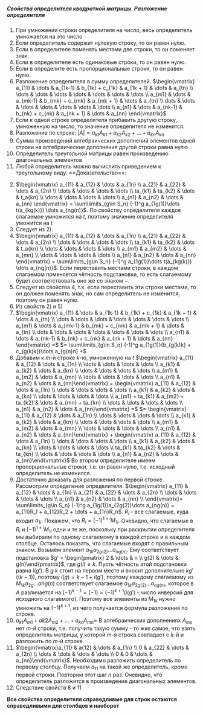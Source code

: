 ##### Свойства определителя квадратной матрицы. Разложение определителя
1) При умножении строки определителя на число, весь определитель умножается на это число
2) Если определитель содержит нулевую строку, то он равен нулю.
3) Если в определителе поменять местами две строки, то он поменяет знак.
4) Если в определителе есть одинаковые строки, то он равен нулю.
5) Если в определите есть пропорциональные строки, то он равен нулю.
6) Разложение определителя в сумму определителей. $\begin{vmatrix} a_{11} & \dots & a_{1k-1} & b_{1k} + c_{1k} & a_{1k + 1} & \dots & a_{tn} \\ \dots & \dots & \dots &  \dots & \dots & \dots & \dots \\ a_{m1} & \dots & a_{mk-1} & b_{mk} + c_{mk} & a_{mk + 1} & \dots & a_{tn}  \\ dots & \dots & \dots &  \dots & \dots & \dots & \dots \\ a_{n1} & \dots & a_{nk-1} & b_{nk} + c_{nk} & a_{nk + 1} & \dots & a_{nn} \end{vmatrix}$
7) Если к одной строке определителя прибавить другую строку, умноженную на число, то значение определителя не изменится.
8) Разложение по строке: $|A| = a_{k1}A_{k1} + a_{k2}A_{k2} + \dots + a_{kn}A_{kn}$
9) Сумма произведений алгебраических дополнений элементов одной строки на алгебраические дополнения другой строки равна нулю
10) Определитель треугольной матрицы равен произведению диагональных элементов
11) Любой определитель можно вычислить приведением к треугольному виду.
==Доказательство==:
2. $\begin{vmatrix} a_{11} & a_{12} & \dots & a_{1n} \\ a_{21} & a_{22} & \dots & a_{2n} \\ \dots & \dots & \dots & \dots \\ ta_{k1} & ta_{k2} & \dots & t_a{kn} \\ \dots & \dots & \dots & \dots \\ a_{n1} & a_{n2} & \dots & a_{nn} \end{vmatrix} = \sum\limits_{g\in S_n} (-1)^g a_{1g(1)}\dots t(a_{kg(k)}) \dots a_{ng(n)}$. По свойству определителя каждое слагаемое умножится на $t$, поэтому значение определителя уможится на $t$
3. Следует из 2).
4. $\begin{vmatrix} a_{11} & a_{12} & \dots & a_{1n} \\ a_{21} & a_{22} & \dots & a_{2n} \\ \dots & \dots & \dots & \dots \\ ta_{k1} & ta_{k2} & \dots & t_a{kn} \\ \dots & \dots & \dots & \dots \\ a_{m1} & a_{m2} & \dots & a_{mn} \\ \dots & \dots & \dots & \dots \\ a_{n1} & a_{n2} & \dots & a_{nn} \end{vmatrix} = \sum\limits_{g\in S_n} (-1)^g a_{1g(1)}\dots t(a_{kg(k)}) \dots a_{ng(n)}$. Если переставить местами строки, в каждом слагаемом поменяется чётность подстановки, то есть слагаемому будет соответствовать оно же со знаком $-$.
5. Следует из свойства 4, т.к. если переставить эти строки местами, то он должен поменять знак, но сам определитель не изменится, поэтому он равен нулю. 
6. Из свойств 2) и 5)
7. $\begin{vmatrix} a_{11} & \dots & a_{1k-1} & b_{1k} + c_{1k} & a_{1k + 1} & \dots & a_{tn} \\ \dots & \dots & \dots &  \dots & \dots & \dots & \dots \\ a_{m1} & \dots & a_{mk-1} & b_{mk} + c_{mk} & a_{mk + 1} & \dots & a_{tn}  \\ dots & \dots & \dots &  \dots & \dots & \dots & \dots \\ a_{n1} & \dots & a_{nk-1} & b_{nk} + c_{nk} & a_{nk + 1} & \dots & a_{nn} \end{vmatrix} =$ $= \sum\limits_{g\in S_n} (-1)^g a_{1g(1)}(b_{g(k)k} + c_{g(k)k})\dots a_{g(n)n} +$
8. Добавим к $m$-й строке $k$-ю, умноженную на $t$ $\begin{vmatrix} a_{11} & a_{12} & \dots & a_{1n} \\ \dots & \dots & \dots & \dots \\ a_{k1} & a_{k2} & \dots & a_{kn} \\ \dots & \dots & \dots & \dots \\ a_{m1} & a_{m2} & \dots & a_{mn} \\ \dots & \dots & \dots & \dots \\ a_{n1} & a_{n2} & \dots & a_{nn}\end{vmatrix} = \begin{vmatrix} a_{11} & a_{12} & \dots & a_{1n} \\ \dots & \dots & \dots & \dots \\ a_{k1} & a_{k2} & \dots & a_{kn} \\ \dots & \dots & \dots & \dots \\ a_{m1} + ta_{k1} & a_{m2} + ta_{k2} & \dots & a_{mn} + ta_{kn} \\ \dots & \dots & \dots & \dots \\ a_{n1} & a_{n2} & \dots & a_{nn}\end{vmatrix} =$
   $= \begin{vmatrix} a_{11} & a_{12} & \dots & a_{1n} \\ \dots & \dots & \dots & \dots \\ a_{k1} & a_{k2} & \dots & a_{kn} \\ \dots & \dots & \dots & \dots \\ a_{m1} & a_{m2} & \dots & a_{mn} \\ \dots & \dots & \dots & \dots \\ a_{n1} & a_{n2} & \dots & a_{nn}\end{vmatrix} + \begin{vmatrix} a_{11} & a_{12} & \dots & a_{1n} \\ \dots & \dots & \dots & \dots \\ a_{k1} & a_{k2} & \dots & a_{kn} \\ \dots & \dots & \dots & \dots \\ ta_{k1} &  ta_{k2} & \dots & ta_{kn} \\ \dots & \dots & \dots & \dots \\ a_{n1} & a_{n2} & \dots & a_{nn}\end{vmatrix}$
   Во втором определителе имеем пропорциональные строки, т.е. он равен нулю, т.е. исходный определитель не изменился.
9. Достаточно доказать для разложения по первой строке. Рассмотрим определение определителя. $\begin{vmatrix} a_{11} & a_{12} & \dots & a_{1n} \\ a_{21} & a_{22} & \dots & a_{2n} \\ \dots & \dots & \dots & \dots \\ a_{n1} & a_{n2} & \dots & a_{nn} \\  \end{vmatrix}= \sum\limits_{g\in S_n} (-1)^g a_{1g(1)}a_{2g(2)}\dots a_{ng(n)} = a_{11}R_1 + a_{12}R_2 + \dots + a_{1n}R_n$. $R_i$ - все слагаемые, куда входит $a_{1i}$. Покажем, что $R_i = (-1)^{1 + i}M_{1i}$. Очевидно, что слагаемые в $R_i$ и $(-1)^{1 + i} M_{1i}$ одни и те же, поскольку при раскрытии определителя мы выбираем по одному слагаемому в каждой строке и в каждом столбце. Осталось показать, что слагаемые входят с правильным знаком. Возьмём элемент $a_{1k}a_{2g(2)}\dots a_{ng(n)}$. Ему соответствует подстановка $g' = \begin{pmatrix} 2 & \dots & n \\ g(2) & \dots & g(n)\end{pmatrix}$, где $g(i) \neq k$. Пусть чётность этой подстановки равна $i(g')$. В $g$ $k$ стоит на первом месте и вносит дополнительно $kg'((k - 1))$, поэтому $i(g) = k -1 + i(g')$, поэтому каждому слагаемому из $M_{1k}a_{2g}\dots a{ng(n)}$ соответствует слагаемое $a_{1k}a_{2g(2)}\dots a_{ng(n)}$, которое в $A$ различается на $(-1)^{k - 1} = (-1) = (-1)^{k+1}(i(g')\text{ - число инверсий для исходного слагаемого)}$. Поэтому все элементы из $M_{1k}$ нужно умножить на $(-1)^{k+1}$, из чего получается формула разложения по строке.
10. $a_{k1}A_{m1}+ a{k2}A_{m2} + \dots + a_{kn}A_{mn} =$ В алгебраических дополнениях $A_{ms}$ нет $m$-й строки, т.е. получить такую сумму - то жке самое, что взять определитель матрицы, у которой $m$-я строка совпадает с $k$-й и разложить по $m$-й строке.
11. $\begin{vmatrix}a_{11} & a{12} & \dots & a_{1n} \\ 0 & a_{22} & \dots & a_{2n} \\ \dots & \dots & \dots & \dots \\ 0 & 0 & \dots & a_{nn}\end{vmatrix}$. Необходимо разложить определитель по первому столбцу. Получаем $a_{11}$ на такой же определитель, кроме первой строки. Повторим этот шаг $n$ раз. Очевидно, что определитель разложится в произведение диагональных элементов.
12. Следствие свойств 8 и 11

**Все свойства определителя справедливые для строк остаются справедливыми для столбцов и наоборот**